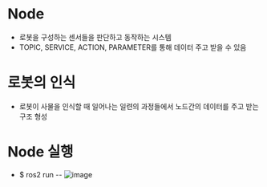 # Node
- 로봇을 구성하는 센서들을 판단하고 동작하는 시스템
- TOPIC, SERVICE, ACTION, PARAMETER를 통해 데이터 주고 받을 수 있음

# 로봇의 인식
- 로봇이 사물을 인식할 때 일어나는 일련의 과정들에서 노드간의 데이터를 주고 받는 구조 형성

# Node 실행
- $ ros2 run --
![image](https://user-images.githubusercontent.com/88695655/180922309-abd54a7c-c43d-4285-9b4d-03f7d822342f.png)
